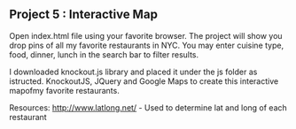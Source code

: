 ## Project 5 : Interactive Map

Open index.html file using your favorite browser.
The project will show you drop pins of all my favorite restaurants in NYC.
You may enter cuisine type, food, dinner, lunch in the search bar to filter results.

I downloaded knockout.js library and placed it under the js folder as istructed.
KnockoutJS, JQuery and Google Maps to create this interactive mapofmy favorite restaurants.

Resources:
http://www.latlong.net/ - Used to determine lat and long of each restaurant

